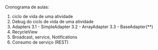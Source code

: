 

Cronograma de aulas:
1. ciclo de vida de uma atividade
2. Debug do ciclo de vida de uma atividade
3. Adapters
3.1 - SimpleAdapter
3.2 - ArrayAdapter
3.3 - BaseAdapter(**)
4. RecycleView
5. Broadcast, service, Notifications
6. Consumo de serviço (REST)
